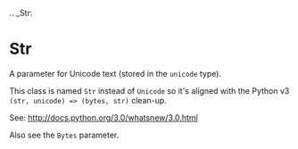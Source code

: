 [//]: # (THE CONTENT BELOW IS GENERATED. DO NOT EDIT.)
.. _Str:

# Str
[//]: # (ADD YOUR NOTES BELOW. THESE WILL BE PICKED EVERY TIME THE DOCS ARE REGENERATED. //end)
A parameter for Unicode text (stored in the ``unicode`` type).

This class is named `Str` instead of `Unicode` so it's aligned with the
Python v3 ``(str, unicode) => (bytes, str)`` clean-up.  

See: http://docs.python.org/3.0/whatsnew/3.0.html

Also see the `Bytes` parameter.